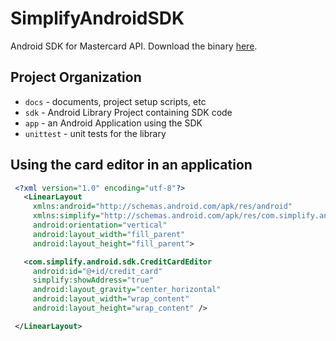 SimplifyAndroidSDK
==================

Android SDK for Mastercard API. Download the binary [here](http://www.asynchrony.com/wp-content/themes/asynchrony3/simplify-androidsdk.zip).

Project Organization
--------------------

* ```docs``` - documents, project setup scripts, etc
* ```sdk``` - Android Library Project containing SDK code
* ```app``` - an Android Application using the SDK
* ```unittest``` - unit tests for the library

Using the card editor in an application
---------------------------------------

```xml
 <?xml version="1.0" encoding="utf-8"?>
   <LinearLayout
     xmlns:android="http://schemas.android.com/apk/res/android"
     xmlns:simplify="http://schemas.android.com/apk/res/com.simplify.android.sdk"
     android:orientation="vertical"
     android:layout_width="fill_parent"
     android:layout_height="fill_parent">

   <com.simplify.android.sdk.CreditCardEditor
     android:id="@+id/credit_card"
     simplify:showAddress="true"
     android:layout_gravity="center_horizontal"
     android:layout_width="wrap_content"
     android:layout_height="wrap_content" />

 </LinearLayout>
```

